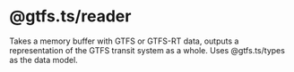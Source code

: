 # @gtfs.ts/reader
Takes a memory buffer with GTFS or GTFS-RT data, outputs a representation of the GTFS transit system as a whole. Uses @gtfs.ts/types as the data model.
